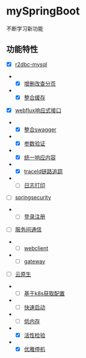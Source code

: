 # mySpringBoot
不断学习新功能


## 功能特性

- [x] [r2dbc-mysql]()
- - [x] [增删改查分页]()
- - [x] [整合缓存]()
- [x] [webflux响应式接口](#)
- - [x] [整合swagger]()
- - [x] [参数验证]()
- - [x] [统一响应内容]()
- - [x] [traceId链路追踪]()
- - [ ] [日志打印]()
- [ ] [springsecurity](#)
- - [ ] [登录注册](#)
- [ ] [服务间通信](#)
- - [ ] [webclient](#)
- - [ ] [gateway](#)
- [ ] [云原生](#)
- - [ ] [基于k8s获取配置]()
- - [ ] [快速启动]()
- - [ ] [低内存]()
- - [x] [活性检验]()
- - [x] [优雅停机]()
